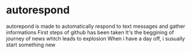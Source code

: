 # autorespond
autorepond is made to automatically respond to text messages and gather informations
First steps of github has been taken
It's the beggining of journey of news whtch leads to explosion
When i have a day off, i susually start something new

